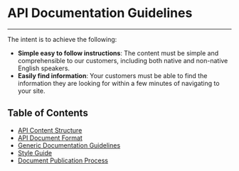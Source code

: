 # API Documentation Guidelines

---

The intent is to achieve the following:

* **Simple easy to follow instructions**: The content must be simple and comprehensible to our customers, including both native and non-native English speakers.  
* **Easily find information**: Your customers must be able to find the information they are looking for within a few minutes of navigating to your site.

## Table of Contents

* [API Content Structure](/DocumentationGuidelines/APIContentStructure.md)  
* [API Document Format](/DocumentationGuidelines/APIDocumentFormat.md)
* [Generic Documentation Guidelines](/DocumentationGuidelines/GenericDocumentationGuidelines.md)
* [Style Guide](/DocumentationGuidelines/StyleGuide.md)
* [Document Publication Process](/DocumentationGuidelines/DocumentPublicationProcess.md)
